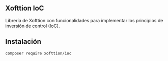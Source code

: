 ## Xofttion IoC

Librería de Xofttion con funcionalidades para implementar los principios de inversión de control (IoC).

## Instalación

    composer require xofttion/ioc
